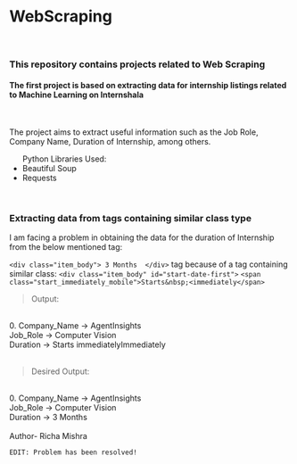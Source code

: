 # WebScraping
<br>
<h3> This repository contains projects related to Web Scraping </h5>
<h4>The first project is based on extracting data for internship listings related to Machine Learning on Internshala</h4>
<br>
<p>
  The project aims to extract useful information such as the Job Role, Company Name, Duration of Internship, among others.

  <ul>Python Libraries Used:
  <li>Beautiful Soup</li>
  <li>Requests</li>
  </ul>
</p>
<br>

### **Extracting data from tags containing similar class type** 

I am facing a problem in obtaining the data for the duration of Internship from the below mentioned tag:

`<div class="item_body"> 3 Months  </div>` tag
because of a tag containing similar class:
`<div class="item_body" id="start-date-first">`
     `<span class="start_immediately_mobile">Starts&nbsp;<immediately</span>` 
<br>

> Output:
<br>
0.
Company_Name -> AgentInsights <br />
Job_Role -> Computer Vision <br />
Duration ->
Starts immediatelyImmediately <br />
<br>

> Desired Output:
<br>
0.
Company_Name -> AgentInsights <br />
Job_Role -> Computer Vision  <br />
Duration -> 3 Months <br />
<br>
Author- Richa Mishra
<br>

`EDIT: Problem has been resolved!`
